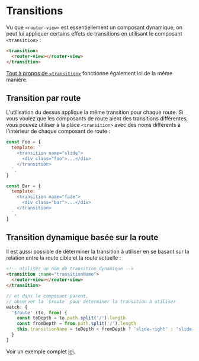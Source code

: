 # Transitions

Vu que `<router-view>` est essentiellement un composant dynamique, on peut lui appliquer certains effets de transitions en utilisant le composant `<transition>` :

```html
<transition>
  <router-view></router-view>
</transition>
```

[Tout à propos de `<transition>`](https://fr.vuejs.org/v2/guide/transitions.html) fonctionne également ici de la même manière.

## Transition par route

L'utilisation du dessus applique la même transition pour chaque route. Si vous voulez que les composants de route aient des transitions différentes, vous pouvez utiliser à la place `<transition>` avec des noms différents à l'intérieur de chaque composant de route :

```js
const Foo = {
  template: `
    <transition name="slide">
      <div class="foo">...</div>
    </transition>
  `,
}

const Bar = {
  template: `
    <transition name="fade">
      <div class="bar">...</div>
    </transition>
  `,
}
```

## Transition dynamique basée sur la route

Il est aussi possible de déterminer la transition à utiliser en se basant sur la relation entre la route cible et la route actuelle :

```html
<!-- utiliser un nom de transition dynamique -->
<transition :name="transitionName">
  <router-view></router-view>
</transition>
```

```js
// et dans le composant parent,
// observer la `$route` pour déterminer la transition à utiliser
watch: {
  '$route' (to, from) {
    const toDepth = to.path.split('/').length
    const fromDepth = from.path.split('/').length
    this.transitionName = toDepth < fromDepth ? 'slide-right' : 'slide-left'
  }
}
```

Voir un exemple complet [ici](https://github.com/zachhaber/vue-router-state/blob/dev/examples/transitions/app.js).
